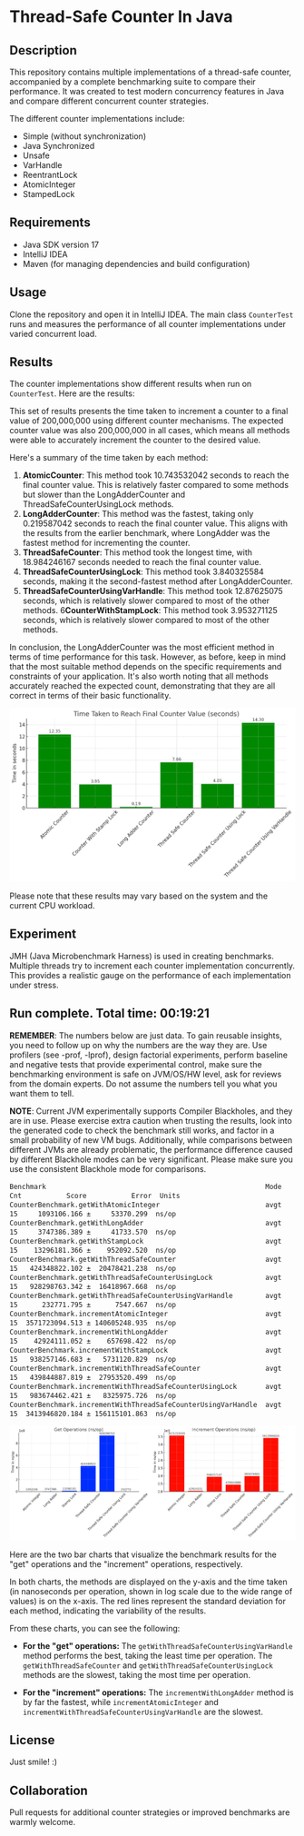 # Thread-Safe Counter In Java

## Description

This repository contains multiple implementations of a thread-safe counter, accompanied by a complete benchmarking suite to compare their performance. It was created to test modern concurrency features in Java and compare different concurrent counter strategies.

The different counter implementations include:

- Simple (without synchronization)
- Java Synchronized
- Unsafe
- VarHandle
- ReentrantLock
- AtomicInteger
- StampedLock

## Requirements

- Java SDK version 17
- IntelliJ IDEA 
- Maven (for managing dependencies and build configuration)

## Usage

Clone the repository and open it in IntelliJ IDEA. The main class `CounterTest` runs and measures the performance of all counter implementations under varied concurrent load.

## Results

The counter implementations show different results when run on `CounterTest`. Here are the results:

This set of results presents the time taken to increment a counter to a final value of 200,000,000 using different counter mechanisms. The expected counter value was also 200,000,000 in all cases, which means all methods were able to accurately increment the counter to the desired value.

Here's a summary of the time taken by each method:

1. **AtomicCounter**: This method took 10.743532042 seconds to reach the final counter value. This is relatively faster compared to some methods but slower than the LongAdderCounter and ThreadSafeCounterUsingLock methods.
2. **LongAdderCounter**: This method was the fastest, taking only 0.219587042 seconds to reach the final counter value. This aligns with the results from the earlier benchmark, where LongAdder was the fastest method for incrementing the counter.
3. **ThreadSafeCounter**: This method took the longest time, with 18.984246167 seconds needed to reach the final counter value.
4. **ThreadSafeCounterUsingLock**: This method took 3.840325584 seconds, making it the second-fastest method after LongAdderCounter.
5. **ThreadSafeCounterUsingVarHandle**: This method took 12.87625075 seconds, which is relatively slower compared to most of the other methods.
6**CounterWithStampLock**: This method took 3.953271125 seconds, which is relatively slower compared to most of the other methods.

In conclusion, the LongAdderCounter was the most efficient method in terms of time performance for this task. However, as before, keep in mind that the most suitable method depends on the specific requirements and constraints of your application. It's also worth noting that all methods accurately reached the expected count, demonstrating that they are all correct in terms of their basic functionality.

![img_2.png](img_2.png)

Please note that these results may vary based on the system and the current CPU workload.

## Experiment

JMH (Java Microbenchmark Harness) is used in creating benchmarks. Multiple threads try to increment each counter implementation concurrently. This provides a realistic gauge on the performance of each implementation under stress.

## Run complete. Total time: 00:19:21

**REMEMBER**: The numbers below are just data. To gain reusable insights, you need to follow up on
why the numbers are the way they are. Use profilers (see -prof, -lprof), design factorial
experiments, perform baseline and negative tests that provide experimental control, make sure
the benchmarking environment is safe on JVM/OS/HW level, ask for reviews from the domain experts.
Do not assume the numbers tell you what you want them to tell.

**NOTE**: Current JVM experimentally supports Compiler Blackholes, and they are in use. Please exercise
extra caution when trusting the results, look into the generated code to check the benchmark still
works, and factor in a small probability of new VM bugs. Additionally, while comparisons between
different JVMs are already problematic, the performance difference caused by different Blackhole
modes can be very significant. Please make sure you use the consistent Blackhole mode for comparisons.

```
Benchmark                                                      Mode  Cnt           Score           Error  Units
CounterBenchmark.getWithAtomicInteger                          avgt   15     1093106.166 ±     53370.299  ns/op
CounterBenchmark.getWithLongAdder                              avgt   15     3747386.389 ±     41733.570  ns/op
CounterBenchmark.getWithStampLock                              avgt   15    13296181.366 ±    952092.520  ns/op
CounterBenchmark.getWithThreadSafeCounter                      avgt   15   424348822.102 ±  20478421.238  ns/op
CounterBenchmark.getWithThreadSafeCounterUsingLock             avgt   15   928298763.342 ±  16418967.668  ns/op
CounterBenchmark.getWithThreadSafeCounterUsingVarHandle        avgt   15      232771.795 ±      7547.667  ns/op
CounterBenchmark.incrementAtomicInteger                        avgt   15  3571723094.513 ± 140605248.935  ns/op
CounterBenchmark.incrementWithLongAdder                        avgt   15    42924111.052 ±    657698.422  ns/op
CounterBenchmark.incrementWithStampLock                        avgt   15   938257146.683 ±   5731120.829  ns/op
CounterBenchmark.incrementWithThreadSafeCounter                avgt   15   439844887.819 ±  27953520.499  ns/op
CounterBenchmark.incrementWithThreadSafeCounterUsingLock       avgt   15   983674462.421 ±   8325975.726  ns/op
CounterBenchmark.incrementWithThreadSafeCounterUsingVarHandle  avgt   15  3413946820.184 ± 156115101.863  ns/op
```

![img_1.png](img_1.png)

Here are the two bar charts that visualize the benchmark results for the "get" operations and the "increment" operations, respectively.

In both charts, the methods are displayed on the y-axis and the time taken (in nanoseconds per operation, shown in log scale due to the wide range of values) is on the x-axis. The red lines represent the standard deviation for each method, indicating the variability of the results.

From these charts, you can see the following:

- **For the "get" operations:** The `getWithThreadSafeCounterUsingVarHandle` method performs the best, taking the least time per operation. The `getWithThreadSafeCounter` and `getWithThreadSafeCounterUsingLock` methods are the slowest, taking the most time per operation.

- **For the "increment" operations:** The `incrementWithLongAdder` method is by far the fastest, while `incrementAtomicInteger` and `incrementWithThreadSafeCounterUsingVarHandle` are the slowest.


## License

Just smile! :)

## Collaboration

Pull requests for additional counter strategies or improved benchmarks are warmly welcome.